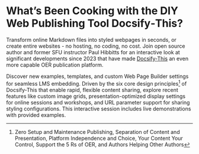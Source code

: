 # What’s Been Cooking with the DIY Web Publishing Tool Docsify‑This?

Transform online Markdown files into styled webpages in seconds, or create entire websites - no hosting, no coding, no cost. Join open source author and former SFU instructor Paul Hibbitts for an interactive look at significant developments since 2023 that have made [Docsify-This](https://docsify-this.net) an even more capable OER publication platform.

Discover new examples, templates, and custom Web Page Builder settings for seamless LMS embedding. Driven by the six core design principles[^1] of Docsify-This that enable rapid, flexible content sharing, explore recent features like custom image grids, presentation-optimized display settings for online sessions and workshops, and URL parameter support for sharing styling configurations. This interactive session includes live demonstrations with provided examples.

[^1]: Zero Setup and Maintenance Publishing, Separation of Content and Presentation, Platform Independence and Choice, Your Content Your Control, Support the 5 Rs of OER, and Authors Helping Other Authors
